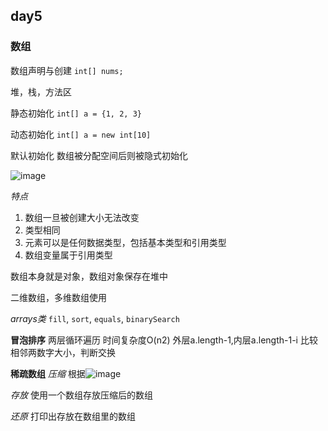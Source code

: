 ## day5
### 数组
数组声明与创建
`int[] nums;`

堆，栈，方法区 

静态初始化
`int[] a = {1, 2, 3}`

动态初始化
`int[] a = new int[10]`

默认初始化
数组被分配空间后则被隐式初始化

![image](https://user-images.githubusercontent.com/91414286/188530994-da2b5a2c-63e8-480a-bc99-b5a8156b68df.png)

*特点*
1. 数组一旦被创建大小无法改变
2. 类型相同
3. 元素可以是任何数据类型，包括基本类型和引用类型
4. 数组变量属于引用类型

数组本身就是对象，数组对象保存在堆中

二维数组，多维数组使用

*arrays类*
`fill`, `sort`, `equals`, `binarySearch`

**冒泡排序**
两层循环遍历
时间复杂度O(n2)
外层a.length-1,内层a.length-1-i
比较相邻两数字大小，判断交换

**稀疏数组**
*压缩*
根据![image](https://user-images.githubusercontent.com/91414286/188551027-e59bc67a-0f37-4044-9aae-c1fe27bd53e2.png)


*存放*
使用一个数组存放压缩后的数组

*还原*
打印出存放在数组里的数组
